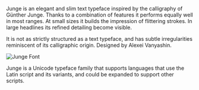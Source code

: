 Junge is an elegant and slim text typeface inspired by 
the calligraphy of Günther Junge. Thanks to a combination 
of features it performs equally well in most ranges.
At small sizes it builds the impression of flittering strokes. 
In large headlines its refined detailing become visible.

It is not as strictly structured as a text typeface,
and has subtle irregularities reminiscent of its calligraphic origin.
Designed by Alexei Vanyashin.

![Junge Font](http://www.cyreal.org/wp-content/uploads/2012/07/junge1.gif)

Junge is a Unicode typeface family that supports 
languages that use the Latin script and its variants, and 
could be expanded to support other scripts.
